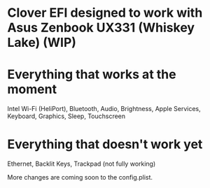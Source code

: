 # Clover EFI designed to work with Asus Zenbook UX331 (Whiskey Lake) (WIP)
# Everything that works at the moment
Intel Wi-Fi (HeliPort), Bluetooth, Audio, Brightness, Apple Services, Keyboard, Graphics, Sleep, Touchscreen
# Everything that doesn't work yet
Ethernet, Backlit Keys, Trackpad (not fully working)

More changes are coming soon to the config.plist.
